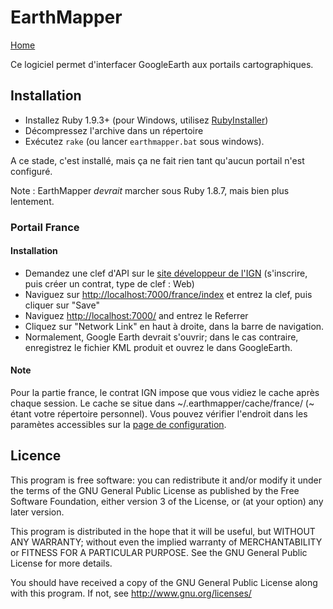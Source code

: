 EarthMapper
===========

[Home][3]

Ce logiciel permet d'interfacer GoogleEarth aux portails cartographiques.

## Installation

- Installez Ruby 1.9.3+ (pour Windows, utilisez [RubyInstaller][1])
- Décompressez l'archive dans un répertoire
- Exécutez `rake` (ou lancer `earthmapper.bat` sous windows).

A ce stade, c'est installé, mais ça ne fait rien tant qu'aucun portail n'est 
configuré.

Note : EarthMapper _devrait_ marcher sous Ruby 1.8.7, mais bien plus lentement.

### Portail France

#### Installation

- Demandez une clef d'API sur le [site développeur de l'IGN][2]
(s'inscrire, puis créer un contrat, type de clef : Web)
- Naviguez sur [http://localhost:7000/france/index][5] et entrez la clef, puis 
cliquer sur "Save"
- Naviguez [http://localhost:7000/][4] and entrez le Referrer
- Cliquez sur "Network Link" en haut à droite, dans la barre de navigation.
- Normalement, Google Earth devrait s'ouvrir; dans le cas contraire, 
enregistrez le fichier KML produit et ouvrez le dans GoogleEarth.

#### Note

Pour la partie france, le contrat IGN impose que vous vidiez le cache après
chaque session. Le cache se situe dans ~/.earthmapper/cache/france/
(~ étant votre répertoire personnel). Vous pouvez vérifier l'endroit dans les 
paramètes accessibles sur la [page de configuration][4].

## Licence

This program is free software: you can redistribute it and/or modify
it under the terms of the GNU General Public License as published by
the Free Software Foundation, either version 3 of the License, or
(at your option) any later version.

This program is distributed in the hope that it will be useful,
but WITHOUT ANY WARRANTY; without even the implied warranty of
MERCHANTABILITY or FITNESS FOR A PARTICULAR PURPOSE.  See the
GNU General Public License for more details.

You should have received a copy of the GNU General Public License
along with this program.  If not, see <http://www.gnu.org/licenses/>
    
  [1]: http://rubyinstaller.org/
  [2]: http://api.ign.fr/moncompte/login
  [3]: https://github.com/leucos/earthmapper/
  [4]: http://localhost:7000/
  [5]: http://localhost:7000/france/index
